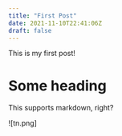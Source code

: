 ```yaml
---
title: "First Post"
date: 2021-11-10T22:41:06Z
draft: false
---
```


This is my first post!

# Some heading
This supports markdown, right?

![tn.png]